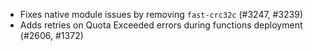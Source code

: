 - Fixes native module issues by removing `fast-crc32c` (#3247, #3239)
- Adds retries on Quota Exceeded errors during functions deployment (#2606, #1372)
